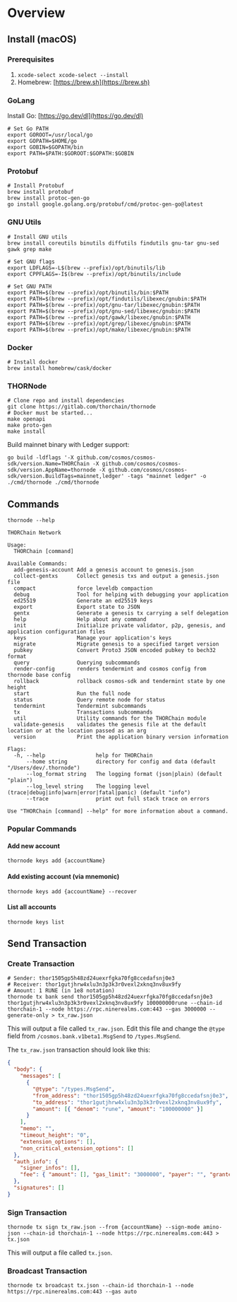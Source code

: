# Overview

## Install (macOS)

### Prerequisites

1. `xcode-select xcode-select --install`
2. Homebrew: [https://brew.sh](https://brew.sh)

### GoLang

Install Go: [https://go.dev/dl](https://go.dev/dl)

```shell
# Set Go PATH
export GOROOT=/usr/local/go
export GOPATH=$HOME/go
export GOBIN=$GOPATH/bin
export PATH=$PATH:$GOROOT:$GOPATH:$GOBIN
```

### Protobuf

```shell
# Install Protobuf
brew install protobuf
brew install protoc-gen-go
go install google.golang.org/protobuf/cmd/protoc-gen-go@latest
```

### GNU Utils

```shell
# Install GNU utils
brew install coreutils binutils diffutils findutils gnu-tar gnu-sed gawk grep make

# Set GNU flags
export LDFLAGS=-L$(brew --prefix)/opt/binutils/lib
export CPPFLAGS=-I$(brew --prefix)/opt/binutils/include

# Set GNU PATH
export PATH=$(brew --prefix)/opt/binutils/bin:$PATH
export PATH=$(brew --prefix)/opt/findutils/libexec/gnubin:$PATH
export PATH=$(brew --prefix)/opt/gnu-tar/libexec/gnubin:$PATH
export PATH=$(brew --prefix)/opt/gnu-sed/libexec/gnubin:$PATH
export PATH=$(brew --prefix)/opt/gawk/libexec/gnubin:$PATH
export PATH=$(brew --prefix)/opt/grep/libexec/gnubin:$PATH
export PATH=$(brew --prefix)/opt/make/libexec/gnubin:$PATH
```

### Docker

```shell
# Install docker
brew install homebrew/cask/docker
```

### THORNode

```shell
# Clone repo and install dependencies
git clone https://gitlab.com/thorchain/thornode
# Docker must be started...
make openapi
make proto-gen
make install
```

Build mainnet binary with Ledger support:

```shell
go build -ldflags '-X github.com/cosmos/cosmos-sdk/version.Name=THORChain -X github.com/cosmos/cosmos-sdk/version.AppName=thornode -X github.com/cosmos/cosmos-sdk/version.BuildTags=mainnet,ledger' -tags "mainnet ledger" -o ./cmd/thornode ./cmd/thornode
```

## Commands

`thornode --help`

```text
THORChain Network

Usage:
  THORChain [command]

Available Commands:
  add-genesis-account Add a genesis account to genesis.json
  collect-gentxs      Collect genesis txs and output a genesis.json file
  compact             force leveldb compaction
  debug               Tool for helping with debugging your application
  ed25519             Generate an ed25519 keys
  export              Export state to JSON
  gentx               Generate a genesis tx carrying a self delegation
  help                Help about any command
  init                Initialize private validator, p2p, genesis, and application configuration files
  keys                Manage your application's keys
  migrate             Migrate genesis to a specified target version
  pubkey              Convert Proto3 JSON encoded pubkey to bech32 format
  query               Querying subcommands
  render-config       renders tendermint and cosmos config from thornode base config
  rollback            rollback cosmos-sdk and tendermint state by one height
  start               Run the full node
  status              Query remote node for status
  tendermint          Tendermint subcommands
  tx                  Transactions subcommands
  util                Utility commands for the THORChain module
  validate-genesis    validates the genesis file at the default location or at the location passed as an arg
  version             Print the application binary version information

Flags:
  -h, --help                help for THORChain
      --home string         directory for config and data (default "/Users/dev/.thornode")
      --log_format string   The logging format (json|plain) (default "plain")
      --log_level string    The logging level (trace|debug|info|warn|error|fatal|panic) (default "info")
      --trace               print out full stack trace on errors

Use "THORChain [command] --help" for more information about a command.
```

### Popular Commands

#### Add new account

```text
thornode keys add {accountName}
```

#### Add existing account (via mnemonic)

```text
thornode keys add {accountName} --recover
```

#### List all accounts

```text
thornode keys list
```

## Send Transaction

### Create Transaction

```text
# Sender: thor1505gp5h48zd24uexrfgka70fg8ccedafsnj0e3
# Receiver: thor1gutjhrw4xlu3n3p3k3r0vexl2xknq3nv8ux9fy
# Amount: 1 RUNE (in 1e8 notation)
thornode tx bank send thor1505gp5h48zd24uexrfgka70fg8ccedafsnj0e3 thor1gutjhrw4xlu3n3p3k3r0vexl2xknq3nv8ux9fy 100000000rune --chain-id thorchain-1 --node https://rpc.ninerealms.com:443 --gas 3000000 --generate-only > tx_raw.json
```

This will output a file called `tx_raw.json`. Edit this file and change the `@type` field from `/cosmos.bank.v1beta1.MsgSend` to `/types.MsgSend`.

The `tx_raw.json` transaction should look like this:

```json
{
  "body": {
    "messages": [
      {
        "@type": "/types.MsgSend",
        "from_address": "thor1505gp5h48zd24uexrfgka70fg8ccedafsnj0e3",
        "to_address": "thor1gutjhrw4xlu3n3p3k3r0vexl2xknq3nv8ux9fy",
        "amount": [{ "denom": "rune", "amount": "100000000" }]
      }
    ],
    "memo": "",
    "timeout_height": "0",
    "extension_options": [],
    "non_critical_extension_options": []
  },
  "auth_info": {
    "signer_infos": [],
    "fee": { "amount": [], "gas_limit": "3000000", "payer": "", "granter": "" }
  },
  "signatures": []
}
```

### Sign Transaction

```text
thornode tx sign tx_raw.json --from {accountName} --sign-mode amino-json --chain-id thorchain-1 --node https://rpc.ninerealms.com:443 > tx.json
```

This will output a file called `tx.json`.

### Broadcast Transaction

```text
thornode tx broadcast tx.json --chain-id thorchain-1 --node https://rpc.ninerealms.com:443 --gas auto
```
